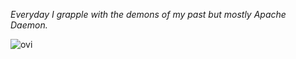 <!---
zuzwoj/zuzwoj is a special repository because its `README.md` (this file) appears on your GitHub profile.
You can click the Preview link to take a look at your changes.
--->
<i>Everyday I grapple with the demons of my past but mostly Apache Daemon.</i>

<img src="https://github-readme-stats.vercel.app/api/top-langs?username=zuzwoj&show_icons=false&locale=en&layout=compact&theme=transparent" alt="ovi" />
